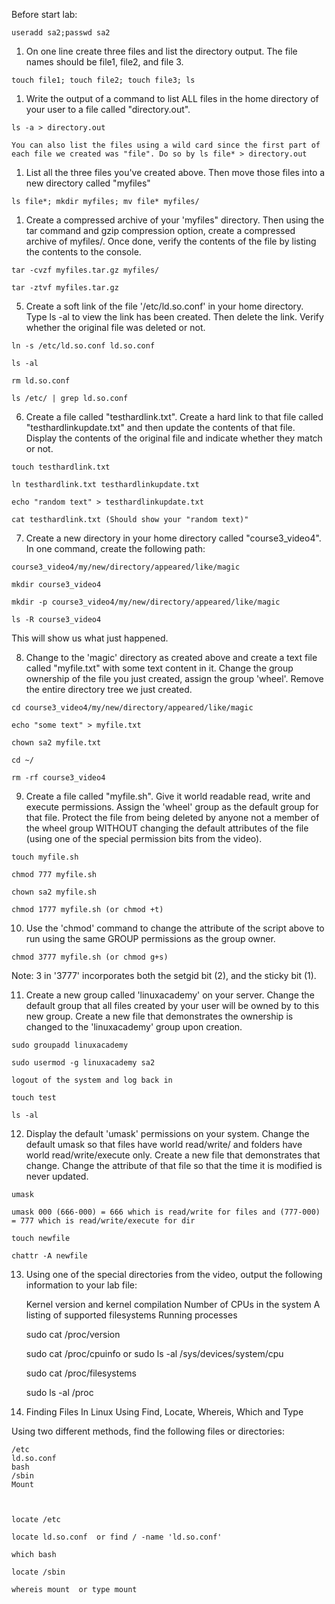 Before start lab:
```
useradd sa2;passwd sa2
```

1. On one line create three files and list the directory output. The file names should be file1, file2, and file 3.
```
touch file1; touch file2; touch file3; ls
```
1. Write the output of a command to list ALL files in the home directory of your user to a file called "directory.out".
```
ls -a > directory.out
```

    You can also list the files using a wild card since the first part of each file we created was "file". Do so by ls file* > directory.out

1. List all the three files you've created above. Then move those files into a new directory called "myfiles"
```
ls file*; mkdir myfiles; mv file* myfiles/
```
1. Create a compressed archive of your 'myfiles" directory. Then using the tar command and gzip compression option, create a compressed archive of myfiles/. Once done, verify the contents of the file by listing the contents to the console.
```
tar -cvzf myfiles.tar.gz myfiles/

tar -ztvf myfiles.tar.gz
```
5. Create a soft link of the file '/etc/ld.so.conf' in your home directory. Type ls -al to view the link has been created. Then delete the link. Verify whether the original file was deleted or not.
```
ln -s /etc/ld.so.conf ld.so.conf

ls -al

rm ld.so.conf

ls /etc/ | grep ld.so.conf
```
6. Create a file called "testhardlink.txt". Create a hard link to that file called "testhardlinkupdate.txt" and then update the contents of that file. Display the contents of the original file and indicate whether they match or not.
```
touch testhardlink.txt

ln testhardlink.txt testhardlinkupdate.txt

echo "random text" > testhardlinkupdate.txt

cat testhardlink.txt (Should show your "random text)"
```
7. Create a new directory in your home directory called "course3_video4". In one command, create the following path:
```
course3_video4/my/new/directory/appeared/like/magic

mkdir course3_video4

mkdir -p course3_video4/my/new/directory/appeared/like/magic

ls -R course3_video4
``` 
This will show us what just happened.

8. Change to the 'magic' directory as created above and create a text file called "myfile.txt" with some text content in it. Change the group ownership of the file you just created, assign the group 'wheel'. Remove the entire directory tree we just created.
```
cd course3_video4/my/new/directory/appeared/like/magic

echo "some text" > myfile.txt

chown sa2 myfile.txt

cd ~/

rm -rf course3_video4
```
9. Create a file called "myfile.sh". Give it world readable read, write and execute permissions. Assign the 'wheel' group as the default group for that file. Protect the file from being deleted by anyone not a member of the wheel group WITHOUT changing the default attributes of the file (using one of the special permission bits from the video).
```
touch myfile.sh

chmod 777 myfile.sh

chown sa2 myfile.sh

chmod 1777 myfile.sh (or chmod +t)
```
10. Use the 'chmod' command to change the attribute of the script above to run using the same GROUP permissions as the group owner.
```
chmod 3777 myfile.sh (or chmod g+s) 
```
Note: 3 in '3777' incorporates both the setgid bit (2), and the sticky bit (1).

11. Create a new group called 'linuxacademy' on your server. Change the default group that all files created by your user will be owned by to this new group. Create a new file that demonstrates the ownership is changed to the 'linuxacademy' group upon creation.
```
sudo groupadd linuxacademy

sudo usermod -g linuxacademy sa2

logout of the system and log back in

touch test

ls -al
```
12. Display the default 'umask' permissions on your system. Change the default umask so that files have world read/write/ and folders have world read/write/execute only. Create a new file that demonstrates that change. Change the attribute of that file so that the time it is modified is never updated.
```
umask

umask 000 (666-000) = 666 which is read/write for files and (777-000) = 777 which is read/write/execute for dir

touch newfile

chattr -A newfile
```
13. Using one of the special directories from the video, output the following information to your lab file:

 

    Kernel version and kernel compilation
    Number of CPUs in the system
    A listing of supported filesystems
    Running processes

 

    sudo cat /proc/version

    sudo cat /proc/cpuinfo or sudo ls -al /sys/devices/system/cpu

    sudo cat /proc/filesystems

    sudo ls -al /proc

 

14. Finding Files In Linux Using Find, Locate, Whereis, Which and Type

Using two different methods, find the following files or directories:

    /etc
    ld.so.conf
    bash
    /sbin
    Mount

 

    locate /etc

    locate ld.so.conf  or find / -name 'ld.so.conf'

    which bash

    locate /sbin

    whereis mount  or type mount